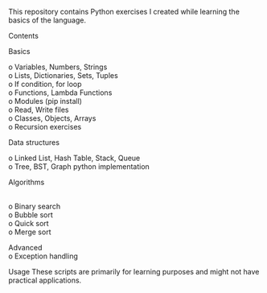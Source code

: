 This repository contains Python exercises I created while learning the basics of the language.

Contents<br> 


Basics<br>
 
o Variables, Numbers, Strings <br>
o Lists, Dictionaries, Sets, Tuples <br>
o If condition, for loop <br>
o Functions, Lambda Functions <br>
o Modules (pip install) <br>
o Read, Write files <br>
o Classes, Objects, Arrays <br>
o Recursion exercises <br>

Data structures <br>

o Linked List, Hash Table, Stack, Queue <br>
o Tree, BST, Graph python implementation <br>

Algorithms <br>

<br>o Binary search
<br>o Bubble sort
<br>o Quick sort
<br>o Merge sort <br>

Advanced <br>
o Exception handling <br>


Usage
These scripts are primarily for learning purposes and might not have practical applications.
